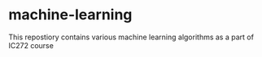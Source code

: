 # machine-learning

This repostiory contains various machine learning algorithms as a part of IC272 course
